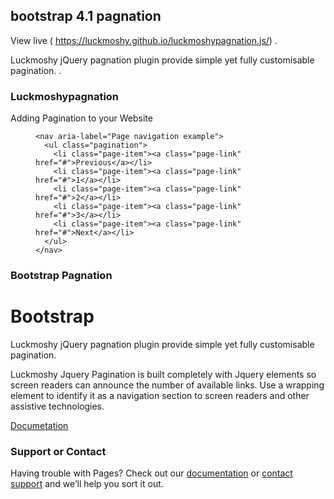 ## bootstrap 4.1 pagnation

View live (  https://luckmoshy.github.io/luckmoshypagnation.js/)  .

Luckmoshy jQuery pagnation plugin provide simple yet fully customisable pagination. . 

### Luckmoshypagnation

Adding Pagination to your Website

<figure class="highlight"><pre><code class="language-html" data-lang="html"><span class="nt">&lt;nav</span> <span class="na">aria-label=</span><span class="s">"Page navigation example"</span><span class="nt">&gt;</span>
  <span class="nt">&lt;ul</span> <span class="na">class=</span><span class="s">"pagination"</span><span class="nt">&gt;</span>
    <span class="nt">&lt;li</span> <span class="na">class=</span><span class="s">"page-item"</span><span class="nt">&gt;&lt;a</span> <span class="na">class=</span><span class="s">"page-link"</span> <span class="na">href=</span><span class="s">"#"</span><span class="nt">&gt;</span>Previous<span class="nt">&lt;/a&gt;&lt;/li&gt;</span>
    <span class="nt">&lt;li</span> <span class="na">class=</span><span class="s">"page-item"</span><span class="nt">&gt;&lt;a</span> <span class="na">class=</span><span class="s">"page-link"</span> <span class="na">href=</span><span class="s">"#"</span><span class="nt">&gt;</span>1<span class="nt">&lt;/a&gt;&lt;/li&gt;</span>
    <span class="nt">&lt;li</span> <span class="na">class=</span><span class="s">"page-item"</span><span class="nt">&gt;&lt;a</span> <span class="na">class=</span><span class="s">"page-link"</span> <span class="na">href=</span><span class="s">"#"</span><span class="nt">&gt;</span>2<span class="nt">&lt;/a&gt;&lt;/li&gt;</span>
    <span class="nt">&lt;li</span> <span class="na">class=</span><span class="s">"page-item"</span><span class="nt">&gt;&lt;a</span> <span class="na">class=</span><span class="s">"page-link"</span> <span class="na">href=</span><span class="s">"#"</span><span class="nt">&gt;</span>3<span class="nt">&lt;/a&gt;&lt;/li&gt;</span>
    <span class="nt">&lt;li</span> <span class="na">class=</span><span class="s">"page-item"</span><span class="nt">&gt;&lt;a</span> <span class="na">class=</span><span class="s">"page-link"</span> <span class="na">href=</span><span class="s">"#"</span><span class="nt">&gt;</span>Next<span class="nt">&lt;/a&gt;&lt;/li&gt;</span>
  <span class="nt">&lt;/ul&gt;</span>
<span class="nt">&lt;/nav&gt;</span></code></pre></figure>



### Bootstrap Pagnation

<div class="col-md-6 order-md-1 text-center text-md-left pr-md-5">
        <h1 class="mb-3 bd-text-purple-bright">Bootstrap</h1>
        <p class="lead">
Luckmoshy jQuery pagnation plugin  provide simple yet fully customisable pagination. </p>
        <p class="lead mb-4">
 <span class="s f-bold">Luckmoshy Jquery Pagination</span> is built completely with  Jquery elements so screen readers can announce the number of available links. Use a wrapping 
 element to identify it as a navigation section to screen readers and other assistive technologies.        </p>
        <div class="row mx-n2">
         <nav aria-label="Page navigation example mt-5">
 <ul id="luckmoshy" class="pagination pagination ">
   <!--luckmoshypagnation page are paging here-->
   </ul>
        </nav></div>
		<div class="row mx-n2 mt-5 mb-5 py-5">
          <div class="col-md px-2">
            <a href="pagnation.html" class="btn btn-lg btn-secondary w-100 mb-3" onclick="ga('send', 'event', 'Jumbotron actions', 'Get started', 'Get started');">Documetation</a>
          </div>
        
      
       

### Support or Contact

Having trouble with Pages? Check out our [documentation](https://luckmoshy.github.io/luckmoshypagnation.js/) or [contact support](https://luckmoshy.github.io/) and we’ll help you sort it out.
